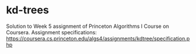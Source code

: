 # kd-trees
Solution to Week 5 assignment of Princeton Algorithms I Course on Coursera.
Assignment specifications: https://coursera.cs.princeton.edu/algs4/assignments/kdtree/specification.php
